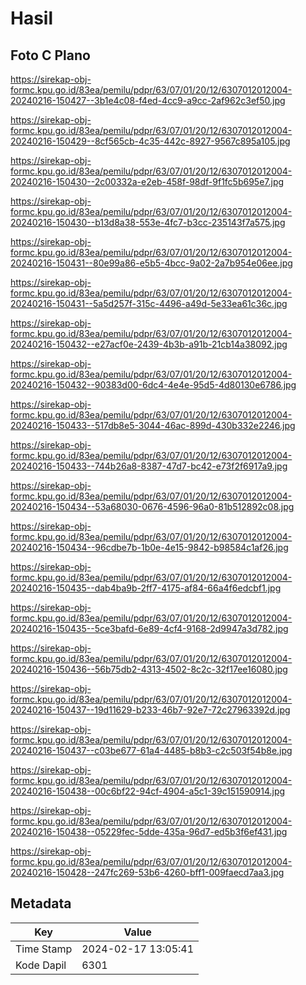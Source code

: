 # Hasil

## Foto C Plano

https://sirekap-obj-formc.kpu.go.id/83ea/pemilu/pdpr/63/07/01/20/12/6307012012004-20240216-150427--3b1e4c08-f4ed-4cc9-a9cc-2af962c3ef50.jpg

https://sirekap-obj-formc.kpu.go.id/83ea/pemilu/pdpr/63/07/01/20/12/6307012012004-20240216-150429--8cf565cb-4c35-442c-8927-9567c895a105.jpg

https://sirekap-obj-formc.kpu.go.id/83ea/pemilu/pdpr/63/07/01/20/12/6307012012004-20240216-150430--2c00332a-e2eb-458f-98df-9f1fc5b695e7.jpg

https://sirekap-obj-formc.kpu.go.id/83ea/pemilu/pdpr/63/07/01/20/12/6307012012004-20240216-150430--b13d8a38-553e-4fc7-b3cc-235143f7a575.jpg

https://sirekap-obj-formc.kpu.go.id/83ea/pemilu/pdpr/63/07/01/20/12/6307012012004-20240216-150431--80e99a86-e5b5-4bcc-9a02-2a7b954e06ee.jpg

https://sirekap-obj-formc.kpu.go.id/83ea/pemilu/pdpr/63/07/01/20/12/6307012012004-20240216-150431--5a5d257f-315c-4496-a49d-5e33ea61c36c.jpg

https://sirekap-obj-formc.kpu.go.id/83ea/pemilu/pdpr/63/07/01/20/12/6307012012004-20240216-150432--e27acf0e-2439-4b3b-a91b-21cb14a38092.jpg

https://sirekap-obj-formc.kpu.go.id/83ea/pemilu/pdpr/63/07/01/20/12/6307012012004-20240216-150432--90383d00-6dc4-4e4e-95d5-4d80130e6786.jpg

https://sirekap-obj-formc.kpu.go.id/83ea/pemilu/pdpr/63/07/01/20/12/6307012012004-20240216-150433--517db8e5-3044-46ac-899d-430b332e2246.jpg

https://sirekap-obj-formc.kpu.go.id/83ea/pemilu/pdpr/63/07/01/20/12/6307012012004-20240216-150433--744b26a8-8387-47d7-bc42-e73f2f6917a9.jpg

https://sirekap-obj-formc.kpu.go.id/83ea/pemilu/pdpr/63/07/01/20/12/6307012012004-20240216-150434--53a68030-0676-4596-96a0-81b512892c08.jpg

https://sirekap-obj-formc.kpu.go.id/83ea/pemilu/pdpr/63/07/01/20/12/6307012012004-20240216-150434--96cdbe7b-1b0e-4e15-9842-b98584c1af26.jpg

https://sirekap-obj-formc.kpu.go.id/83ea/pemilu/pdpr/63/07/01/20/12/6307012012004-20240216-150435--dab4ba9b-2ff7-4175-af84-66a4f6edcbf1.jpg

https://sirekap-obj-formc.kpu.go.id/83ea/pemilu/pdpr/63/07/01/20/12/6307012012004-20240216-150435--5ce3bafd-6e89-4cf4-9168-2d9947a3d782.jpg

https://sirekap-obj-formc.kpu.go.id/83ea/pemilu/pdpr/63/07/01/20/12/6307012012004-20240216-150436--56b75db2-4313-4502-8c2c-32f17ee16080.jpg

https://sirekap-obj-formc.kpu.go.id/83ea/pemilu/pdpr/63/07/01/20/12/6307012012004-20240216-150437--19d11629-b233-46b7-92e7-72c27963392d.jpg

https://sirekap-obj-formc.kpu.go.id/83ea/pemilu/pdpr/63/07/01/20/12/6307012012004-20240216-150437--c03be677-61a4-4485-b8b3-c2c503f54b8e.jpg

https://sirekap-obj-formc.kpu.go.id/83ea/pemilu/pdpr/63/07/01/20/12/6307012012004-20240216-150438--00c6bf22-94cf-4904-a5c1-39c151590914.jpg

https://sirekap-obj-formc.kpu.go.id/83ea/pemilu/pdpr/63/07/01/20/12/6307012012004-20240216-150438--05229fec-5dde-435a-96d7-ed5b3f6ef431.jpg

https://sirekap-obj-formc.kpu.go.id/83ea/pemilu/pdpr/63/07/01/20/12/6307012012004-20240216-150428--247fc269-53b6-4260-bff1-009faecd7aa3.jpg


## Metadata

| Key        | Value               |
| ---------- | ------------------- |
| Time Stamp | 2024-02-17 13:05:41 |
| Kode Dapil | 6301                |



